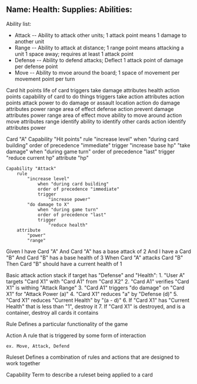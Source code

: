 Name:
Health:
Supplies:
Abilities:
-

Ability list:
- Attack
-- Ability to attack other units; 1 attack point means 1 damage to another unit
- Range
-- Ability to attack at distance; 1 range point means attacking a unit 1 space away; requires at least 1 attack point
- Defense
-- Ability to defend attacks; Deflect 1 attack point of damage per defense point
- Move
-- Ability to mvoe around the board; 1 space of movement per movement point per turn


Card
	hit points
		life of card
		triggers
			take damage
		attributes
			health
	action points
		capability of card to do things
		triggers
			take action
		attributes
			action points
	attack
		power to do damage or assault location
		action
			do damage
		attributes
			power
			range
			area of effect
	defense
		action
			prevent damage
		attributes
			power
			range
			area of effect
	move
		ability to move around
		action
			move
		attributes
			range
	identify
		ability to identify other cards
		action
			identify
		attributes
			power


Card "A"
	Capability "Hit points"
		rule
			"increase level"
				when "during card building"
				order of precedence "immediate"
				trigger
					"increase base hp"
			"take damage"
				when "during game turn"
				order of precedence "last"
				trigger
					"reduce current hp"
		attribute
			"hp"

	Capability "Attack"
		rule
			"increase level"
				when "during card building"
				order of precedence "immediate"
				trigger
					"increase power"
			"do damage to X"
				when "during game turn"
				order of precedence "last"
				trigger
					"reduce health"
		attribute
			"power"
			"range"



Given I have Card "A"
	And Card "A" has a base attack of 2
And I have a Card "B"
	And Card "B" has a base health of 3
When Card "A" attacks Card "B"
Then Card "B" should have a current health of 1


Basic attack action stack if target has "Defense" and "Health":
	1. "User A" targets "Card X1" with "Card A1" from "Card X2"
	2. "Card A1" verifies "Card X1" is withing "Attack Range"
	3. "Card A1" triggers "do damage" on "Card X1" for "Attack Power (a)"
	4. "Card X1" reduces "a" by "Defense (d)"
	5. "Card X1" reduces "Current Health" by "(a - d)"
	6. If "Card X1" has "Current Health" that is less than "1", destroy it
	7. If "Card X1" is destroyed, and is a container, destroy all cards it contains

Rule
	Defines a particular functionality of the game

Action
	A rule that is triggered by some form of interaction

	ex. Move, Attack, Defend

Ruleset
	Defines a combination of rules and actions that are designed to work together

Capability
	Term to describe a ruleset being applied to a card




